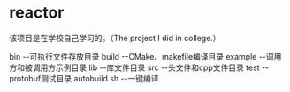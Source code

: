 # reactor
该项目是在学校自己学习的。（The project I did in college.）

bin --可执行文件存放目录
build --CMake、makefile编译目录
example --调用方和被调用方示例目录
lib --库文件目录
src --头文件和cpp文件目录
test --protobuf测试目录
autobuild.sh --一键编译
